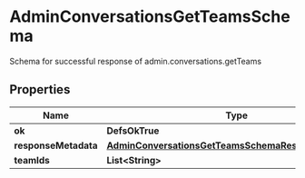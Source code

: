 

# AdminConversationsGetTeamsSchema

Schema for successful response of admin.conversations.getTeams

## Properties

| Name | Type | Description | Notes |
|------------ | ------------- | ------------- | -------------|
|**ok** | **DefsOkTrue** |  |  |
|**responseMetadata** | [**AdminConversationsGetTeamsSchemaResponseMetadata**](AdminConversationsGetTeamsSchemaResponseMetadata.md) |  |  [optional] |
|**teamIds** | **List&lt;String&gt;** |  |  |



